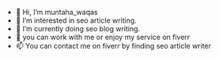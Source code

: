 - 👋 Hi, I’m muntaha_waqas
- 👀 I’m interested in seo article writing.
- 🌱 I’m currently doing seo blog writing.
- 💞️ you can work with me or enjoy my service on fiverr 
- 📫 You can contact me on fiverr by finding seo article writer

<!---
muntahawaqas/muntahawaqas is a ✨ special ✨ repository because its `README.md` (this file) appears on your GitHub profile.
You can click the Preview link to take a look at your changes.
--->
